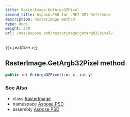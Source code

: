 ```yaml
---
title: RasterImage.GetArgb32Pixel
second_title: Aspose.PSD for .NET API Reference
description: RasterImage method. 
type: docs
weight: 270
url: /net/aspose.psd/rasterimage/getargb32pixel/
---
```

{{< psd/tize >}}
## RasterImage.GetArgb32Pixel method

```csharp
public int GetArgb32Pixel(int x, int y)
```

### See Also

* class [RasterImage](../)
* namespace [Aspose.PSD](../../rasterimage/)
* assembly [Aspose.PSD](../../../)


